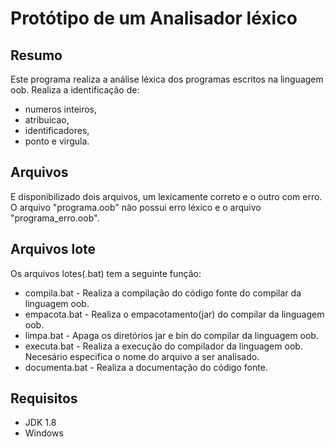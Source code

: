 # Protótipo de um Analisador léxico

## **Resumo**
Este programa realiza a análise léxica dos programas escritos na linguagem oob. 
Realiza a identificação de:
 - numeros inteiros,
 - atribuicao,
 - identificadores,
 - ponto e virgula.

## **Arquivos**
E disponibilizado dois arquivos, um lexicamente correto e o outro com erro.
O arquivo "programa.oob" não possui erro léxico e o arquivo "programa_erro.oob".

## **Arquivos lote**
Os arquivos lotes(.bat) tem a seguinte função:
- compila.bat - Realiza a compilação do código fonte do compilar da linguagem oob.
- empacota.bat - Realiza o empacotamento(jar) do compilar da linguagem oob.
- limpa.bat - Apaga os diretórios jar e bin do compilar da linguagem oob.
- executa.bat - Realiza a execução do compilador da linguagem oob. Necesário especifica o nome do arquivo a ser analisado.
- documenta.bat - Realiza a documentação do código fonte.

## **Requisitos** 
- JDK 1.8 
- Windows